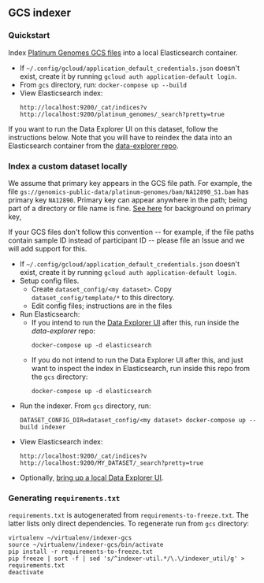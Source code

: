 ## GCS indexer

### Quickstart

Index [Platinum Genomes GCS files](https://pantheon.corp.google.com/storage/browser/genomics-public-data/platinum-genomes)
into a local Elasticsearch container.

* If `~/.config/gcloud/application_default_credentials.json` doesn't exist,
create it by running `gcloud auth application-default login`.
* From `gcs` directory, run: `docker-compose up --build`
* View Elasticsearch index:
  ```
  http://localhost:9200/_cat/indices?v
  http://localhost:9200/platinum_genomes/_search?pretty=true
  ```

If you want to run the Data Explorer UI on this dataset, follow the instructions
below. Note that you will have to reindex the data into an Elasticsearch
container from the [data-explorer repo](https://github.com/DataBiosphere/data-explorer/).

### Index a custom dataset locally

We assume that primary key appears in the GCS file path. For example, the file
`gs://genomics-public-data/platinum-genomes/bam/NA12890_S1.bam` has primary key
`NA12890`. Primary key can appear anywhere in the path; being part of a
directory or file name is fine.
[See here](https://github.com/DataBiosphere/data-explorer-indexers#overview)
for background on primary key,

If your GCS files don't follow this convention -- for example, if the file paths
contain sample ID instead of participant ID -- please file an Issue and we will
add support for this.

* If `~/.config/gcloud/application_default_credentials.json` doesn't exist,
create it by running `gcloud auth application-default login`.
* Setup config files.
  * Create `dataset_config/<my dataset>`. Copy `dataset_config/template/*` to this directory.
  * Edit config files; instructions are in the files
* Run Elasticsearch:
  * If you intend to run the [Data Explorer UI](https://github.com/DataBiosphere/data-explorer/)
  after this, run inside the *data-explorer* repo:
    ```
    docker-compose up -d elasticsearch
    ```
  * If you do not intend to run the Data Explorer UI after this, and just want
  to inspect the index in Elasticsearch, run inside this repo from the
  `gcs` directory:
    ```
    docker-compose up -d elasticsearch
    ```
* Run the indexer. From `gcs` directory, run:
  ```
  DATASET_CONFIG_DIR=dataset_config/<my dataset> docker-compose up --build indexer
  ```
* View Elasticsearch index:
  ```
  http://localhost:9200/_cat/indices?v
  http://localhost:9200/MY_DATASET/_search?pretty=true
  ```
* Optionally, [bring up a local Data Explorer UI](https://github.com/DataBiosphere/data-explorer/blob/5441559c57ab7a2e0813e8e4fe7e19a9394f1bdf/README.md#run-local-data-explorer-with-a-specific-dataset).

### Generating `requirements.txt`

`requirements.txt` is autogenerated from `requirements-to-freeze.txt`. The
latter lists only direct dependencies. To regenerate run from `gcs` directory:

```
virtualenv ~/virtualenv/indexer-gcs
source ~/virtualenv/indexer-gcs/bin/activate
pip install -r requirements-to-freeze.txt
pip freeze | sort -f | sed 's/^indexer-util.*/\.\/indexer_util/g' > requirements.txt
deactivate
```
